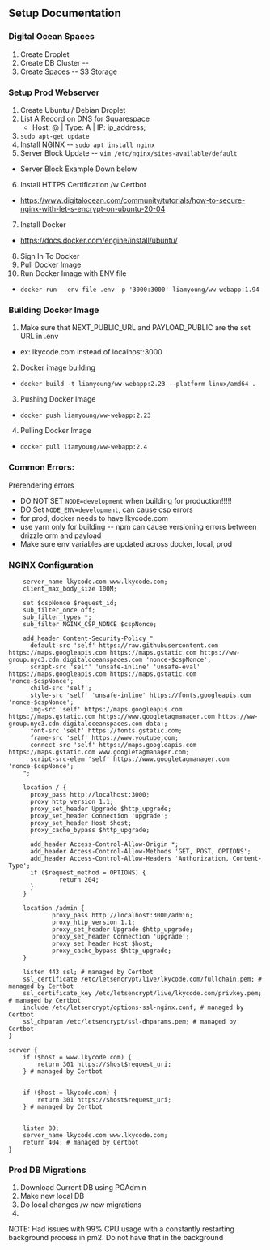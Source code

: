 ## Setup Documentation


### Digital Ocean Spaces
1. Create Droplet
2. Create DB Cluster -- 
3. Create Spaces -- S3 Storage

### Setup Prod Webserver
1. Create Ubuntu / Debian Droplet
2. List A Record on DNS for Squarespace
   - Host: @ | Type: A | IP: ip_address;
3. `sudo apt-get update`
4. Install NGINX -- `sudo apt install nginx`
5. Server Block Update -- `vim /etc/nginx/sites-available/default`
  - Server Block Example Down below
6. Install HTTPS Certification /w Certbot
  - https://www.digitalocean.com/community/tutorials/how-to-secure-nginx-with-let-s-encrypt-on-ubuntu-20-04
7. Install Docker
  - https://docs.docker.com/engine/install/ubuntu/
8. Sign In To Docker
9. Pull Docker Image
10. Run Docker Image with ENV file
- `docker run --env-file .env -p '3000:3000' liamyoung/ww-webapp:1.94`

### Building Docker Image
1. Make sure that NEXT_PUBLIC_URL and PAYLOAD_PUBLIC are the set URL in .env
  - ex: lkycode.com instead of localhost:3000
2. Docker image building
  - `docker build -t liamyoung/ww-webapp:2.23 --platform linux/amd64 .`
3. Pushing Docker Image
  - `docker push liamyoung/ww-webapp:2.23`
4. Pulling Docker Image
  - `docker pull liamyoung/ww-webapp:2.4`

### Common Errors:
Prerendering errors
- DO NOT SET `NODE=development` when building for production!!!!!
- DO Set `NODE_ENV=development`, can cause csp errors
- for prod, docker needs to have lkycode.com
- use yarn only for building -- npm can cause versioning errors between drizzle orm and payload
- Make sure env variables are updated across docker, local, prod

### NGINX Configuration
```server {
    server_name lkycode.com www.lkycode.com;
    client_max_body_size 100M;

    set $cspNonce $request_id;
    sub_filter_once off;
    sub_filter_types *;
    sub_filter NGINX_CSP_NONCE $cspNonce;

    add_header Content-Security-Policy "
      default-src 'self' https://raw.githubusercontent.com https://maps.googleapis.com https://maps.gstatic.com https://ww-group.nyc3.cdn.digitaloceanspaces.com 'nonce-$cspNonce';
      script-src 'self' 'unsafe-inline' 'unsafe-eval' https://maps.googleapis.com https://maps.gstatic.com 'nonce-$cspNonce';
      child-src 'self';
      style-src 'self' 'unsafe-inline' https://fonts.googleapis.com 'nonce-$cspNonce';
      img-src 'self' https://maps.googleapis.com https://maps.gstatic.com https://www.googletagmanager.com https://ww-group.nyc3.cdn.digitaloceanspaces.com data:;
      font-src 'self' https://fonts.gstatic.com;
      frame-src 'self' https://www.youtube.com;
      connect-src 'self' https://maps.googleapis.com https://maps.gstatic.com www.googletagmanager.com;
      script-src-elem 'self' https://www.googletagmanager.com 'nonce-$cspNonce';
    ";

    location / {
      proxy_pass http://localhost:3000;
      proxy_http_version 1.1;
      proxy_set_header Upgrade $http_upgrade;
      proxy_set_header Connection 'upgrade';
      proxy_set_header Host $host;
      proxy_cache_bypass $http_upgrade;

      add_header Access-Control-Allow-Origin *;
      add_header Access-Control-Allow-Methods 'GET, POST, OPTIONS';
      add_header Access-Control-Allow-Headers 'Authorization, Content-Type';
      if ($request_method = OPTIONS) {
              return 204;
      }
    }

    location /admin {
            proxy_pass http://localhost:3000/admin;
            proxy_http_version 1.1;
            proxy_set_header Upgrade $http_upgrade;
            proxy_set_header Connection 'upgrade';
            proxy_set_header Host $host;
            proxy_cache_bypass $http_upgrade;
    }

    listen 443 ssl; # managed by Certbot
    ssl_certificate /etc/letsencrypt/live/lkycode.com/fullchain.pem; # managed by Certbot
    ssl_certificate_key /etc/letsencrypt/live/lkycode.com/privkey.pem; # managed by Certbot
    include /etc/letsencrypt/options-ssl-nginx.conf; # managed by Certbot
    ssl_dhparam /etc/letsencrypt/ssl-dhparams.pem; # managed by Certbot
}

server {
    if ($host = www.lkycode.com) {
        return 301 https://$host$request_uri;
    } # managed by Certbot


    if ($host = lkycode.com) {
        return 301 https://$host$request_uri;
    } # managed by Certbot


    listen 80;
    server_name lkycode.com www.lkycode.com;
    return 404; # managed by Certbot
}
```

### Prod DB Migrations
1. Download Current DB using PGAdmin
2. Make new local DB
3. Do local changes /w new migrations
4. 


NOTE: Had issues with 99% CPU usage with a constantly restarting background process in pm2. Do not have that in the background